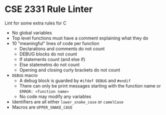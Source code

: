 # CSE 2331 Rule Linter

Lint for some extra rules for C

- No global variables
- Top level functions must have a comment explaining what they do
- 10 "meaningful" lines of code per function
  - Declarations and comments do not count
  - DEBUG blocks do not count
  - If statements count (and else if)
  - Else statemetns do not count
  - Opening and closing curly brackets do not count
- `DEBUG` macro
  - A debug block is guarded by `#ifdef DEBUG` and `#endif`
  - There can only be print messages starting with the function name or `ERROR: <function name>`
  - No code may modify any variables
- Identifiers are all either `lower_snake_case` or `camelCase`
- Macros are `UPPER_SNAKE_CASE`
